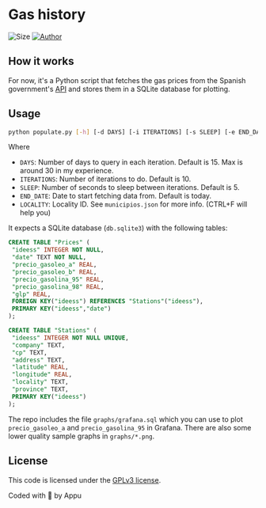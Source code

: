 # Gas history

![Size](https://img.shields.io/github/repo-size/appuchias/gas_history?color=orange&style=flat-square)
[![Author](https://img.shields.io/badge/Project%20by-Appu-9cf?style=flat-square)](https://github.com/appuchias)

## How it works

For now, it's a Python script that fetches the gas prices from the Spanish government's [API](https://sedeaplicaciones.minetur.gob.es/ServiciosRESTCarburantes/PreciosCarburantes/help) and stores them in a SQLite database for plotting.

## Usage

```bash
python populate.py [-h] [-d DAYS] [-i ITERATIONS] [-s SLEEP] [-e END_DATE] [-m LOCALITY]
```

Where

- `DAYS`: Number of days to query in each iteration. Default is 15. Max is around 30 in my experience.
- `ITERATIONS`: Number of iterations to do. Default is 10.
- `SLEEP`: Number of seconds to sleep between iterations. Default is 5.
- `END_DATE`: Date to start fetching data from. Default is today.
- `LOCALITY`: Locality ID. See `municipios.json` for more info. (CTRL+F will help you)

It expects a SQLite database (`db.sqlite3`) with the following tables:

```sql
CREATE TABLE "Prices" (
 "ideess" INTEGER NOT NULL,
 "date" TEXT NOT NULL,
 "precio_gasoleo_a" REAL,
 "precio_gasoleo_b" REAL,
 "precio_gasolina_95" REAL,
 "precio_gasolina_98" REAL,
 "glp" REAL,
 FOREIGN KEY("ideess") REFERENCES "Stations"("ideess"),
 PRIMARY KEY("ideess","date")
);
```

```sql
CREATE TABLE "Stations" (
 "ideess" INTEGER NOT NULL UNIQUE,
 "company" TEXT,
 "cp" TEXT,
 "address" TEXT,
 "latitude" REAL,
 "longitude" REAL,
 "locality" TEXT,
 "province" TEXT,
 PRIMARY KEY("ideess")
);
```

The repo includes the file `graphs/grafana.sql` which you can use to plot `precio_gasoleo_a` and `precio_gasolina_95` in Grafana.
There are also some lower quality sample graphs in `graphs/*.png`.

## License

This code is licensed under the [GPLv3 license](https://github.com/appuchias/gas_history/blob/master/LICENSE).

Coded with 🖤 by Appu
